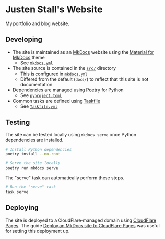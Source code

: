 # Justen Stall's Website

My portfolio and blog website.

## Developing

- The site is maintained as an [MkDocs] website using the [Material for MkDocs] theme
  - See [`mkdocs.yml`](./mkdocs.yml)
- The site source is contained in the [`src/`](./src/) directory
  - This is configured in [`mkdocs.yml`](./mkdocs.yml)
  - Differed from the default (`docs/`) to reflect that this site is not documentation
- Dependencies are managed using [Poetry] for Python
  - See [`pyproject.toml`](./pyproject.toml)
- Common tasks are defined using [Taskfile](https://taskfile.dev/)
  - See [`Taskfile.yml`](./Taskfile.yml)

## Testing

The site can be tested locally using `mkdocs serve` once Python dependencies are installed.

```sh
# Install Python dependencies
poetry install --no-root

# Serve the site locally
poetry run mkdocs serve
```

The "serve" task can automatically perform these steps.

```sh
# Run the "serve" task
task serve
```

## Deploying

The site is deployed to a CloudFlare-managed domain using [CloudFlare Pages]. The guide [Deploy an MkDocs site to CloudFlare Pages](https://developers.cloudflare.com/pages/framework-guides/deploy-an-mkdocs-site/) was useful for setting this deployment up.

[MkDocs]: <https://www.mkdocs.org/> "MkDocs"
[Material for MkDocs]: <https://squidfunk.github.io/mkdocs-material/> "Material for MkDocs"
[Poetry]: <https://python-poetry.org/> "Poetry"
[CloudFlare Pages]: <https://developers.cloudflare.com/pages/> "CloudFlare Pages"
